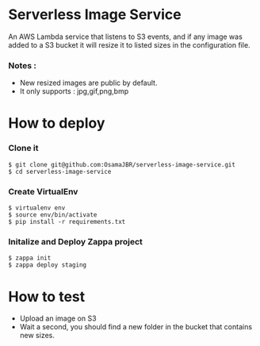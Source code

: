 # Serverless Image Service
An AWS Lambda service that listens to S3 events, and if any image was added to a S3 bucket it will resize it to listed sizes in the configuration file.

### Notes : 
- New resized images are public by default.
- It only supports : jpg,gif,png,bmp

# How to deploy

### Clone it
```
$ git clone git@github.com:OsamaJBR/serverless-image-service.git
$ cd serverless-image-service
```
### Create VirtualEnv 
```
$ virtualenv env
$ source env/bin/activate
$ pip install -r requirements.txt
```


### Initalize and Deploy Zappa project
```
$ zappa init
$ zappa deploy staging
```

# How to test
- Upload an image on S3
- Wait a second, you should find a new folder in the bucket that contains new sizes.
